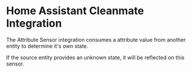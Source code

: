 # Home Assistant Cleanmate Integration

The Attribute Sensor integration consumes a attribute value from another entity to determine it's own state.

If the source entity provides an unknown state, it will be reflected on this sensor.
